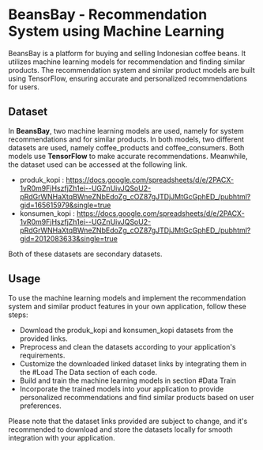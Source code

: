 # BeansBay - Recommendation System using Machine Learning

BeansBay is a platform for buying and selling Indonesian coffee beans. It utilizes machine learning models for recommendation and finding similar products. The recommendation system and similar product models are built using TensorFlow, ensuring accurate and personalized recommendations for users.

## Dataset
In **BeansBay**, two machine learning models are used, namely for system recommendations and for similar products. In both models, two different datasets are used, namely coffee_products and coffee_consumers. Both models use **TensorFlow** to make accurate recommendations. Meanwhile, the dataset used can be accessed at the following link.

- produk_kopi : https://docs.google.com/spreadsheets/d/e/2PACX-1vR0m9FjHszfjZh1ei--UGZnUivJQSoU2-pRdGrWNHaXtqBWneZNbEdoZg_cOZ87gJTDjJMtGcGphED_/pubhtml?gid=165615979&single=true
- konsumen_kopi : https://docs.google.com/spreadsheets/d/e/2PACX-1vR0m9FjHszfjZh1ei--UGZnUivJQSoU2-pRdGrWNHaXtqBWneZNbEdoZg_cOZ87gJTDjJMtGcGphED_/pubhtml?gid=2012083633&single=true

Both of these datasets are secondary datasets.

## Usage
To use the machine learning models and implement the recommendation system and similar product features in your own application, follow these steps:
- Download the produk_kopi and konsumen_kopi datasets from the provided links.
- Preprocess and clean the datasets according to your application's requirements.
- Customize the downloaded linked dataset links by integrating them in the #Load The Data section of each code.
- Build and train the machine learning models in section #Data Train
- Incorporate the trained models into your application to provide personalized recommendations and find similar products based on user preferences.

Please note that the dataset links provided are subject to change, and it's recommended to download and store the datasets locally for smooth integration with your application.
